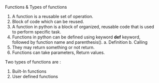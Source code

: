 Functions & Types of functions
1. A function is a reusable set of operation.
2. Block of code which can be reused.
3. A function in python is a block of organized, reusable code that is used to perform specific task.
4. Functions in python can be defined using keyword **def** keyword, followed by function name and parenthesis().
    a. Definition
    b. Calling
5. They may return something or not return.
6. Functions can take parameters, Return values.



Two types of functions are :
1. Built-In functions
2. User defined functions